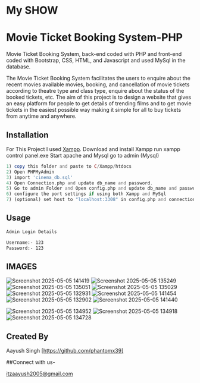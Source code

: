 #  My SHOW
#  Movie Ticket Booking System-PHP
Movie Ticket Booking System, back-end coded with PHP and front-end coded with Bootstrap, CSS, HTML, and Javascript and used MySql in the database.

The Movie Ticket Booking System facilitates the users to enquire about the
recent movies available movies, booking, and cancellation of movie tickets according
to theatre type and class type, enquire about the status of the booked tickets, etc.
The aim of this project is to design a website that gives an easy platform for
people to get details of trending films and to get movie tickets in the
easiest possible way making it simple for all to buy tickets from anytime
and anywhere.



## Installation

For This Project I used [Xampp](https://www.apachefriends.org/).
Download and install Xampp 
run xampp control panel.exe 
Start apache and Mysql 
go to admin (Mysql)

```php
1) copy this folder and paste to C/Xampp/htdocs
2) Open PHPMyAdmin
3) import 'cinema_db.sql'
4) Open Connection.php and update db_name and password.
5) Go to admin Folder and Open config.php and update db_name and password.
6) configure the port settings if using both Xampp and MySql 
7) (optional) set host to "localhost:3308" in config.php and connection.php to avoid errors
```

## Usage

```bash
Admin Login Details

Username:- 123
Password:- 123
```





##  IMAGES
![Screenshot 2025-05-05 141419](https://github.com/user-attachments/assets/4a0aacdc-6eb9-4563-803e-b1b8a24611ff)
![Screenshot 2025-05-05 135249](https://github.com/user-attachments/assets/b9505523-8697-4a2e-8b6c-ec2e072b0b0f)
![Screenshot 2025-05-05 135051](https://github.com/user-attachments/assets/2678a085-4c12-49cd-abd0-8165127a160f)
![Screenshot 2025-05-05 135029](https://github.com/user-attachments/assets/5784202a-3426-4851-893e-60addbbf0bdc)![Screenshot 2025-05-05 132931](https://github.com/user-attachments/assets/89e3f32c-b480-4c16-bba3-9183d45dd8ee)
![Screenshot 2025-05-05 141454](https://github.com/user-attachments/assets/c246e330-eee0-4ba7-ac42-157d8010199b)
![Screenshot 2025-05-05 132902](https://github.com/user-attachments/assets/9b94f5cb-9ca0-4127-bd49-f285e9a9a7d3)
![Screenshot 2025-05-05 141440](https://github.com/user-attachments/assets/fd09371e-e327-4142-bf49-7b578774b412)

![Screenshot 2025-05-05 134952](https://github.com/user-attachments/assets/aedc02cf-199f-4e21-8a4c-8f5848935793)
![Screenshot 2025-05-05 134918](https://github.com/user-attachments/assets/7e7d5fc7-1371-4cc2-b977-8f7678edc18f)
![Screenshot 2025-05-05 134728](https://github.com/user-attachments/assets/19d6a7dd-4105-49f7-bcf3-a0f1500a7af0)




## Created By

Aayush Singh [https://github.com/phantomx39]


##Connect with us-

itzaayush2005@gmail.com


